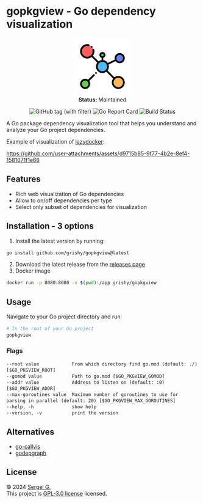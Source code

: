 # gopkgview - Go dependency visualization

<p align="center">
  <img src="./frontend/public/favicon.png" width="150">
   <br />
   <strong>Status: </strong>Maintained
</p>

<!-- TODO: Use correct URLs -->
<p align="center">
  <img src="https://img.shields.io/github/v/tag/grishy/go-avahi-cname" alt="GitHub tag (with filter)">
  <img src="https://goreportcard.com/badge/github.com/grishy/go-avahi-cname" alt="Go Report Card">
  <img src="https://github.com/grishy/go-avahi-cname/actions/workflows/release.yml/badge.svg" alt="Build Status">
</p>

A Go package dependency visualization tool that helps you understand and analyze your Go project dependencies.

Example of visualization of [lazydocker](https://github.com/jesseduffield/lazydocker):

https://github.com/user-attachments/assets/d9715b85-9f77-4b2e-8ef4-1581071f1e66

## Features

- Rich web visualization of Go dependencies
- Allow to on/off dependencies per type
- Select only subset of dependencies for visualization

<!-- TODO: Add go releaser -->

## Installation - 3 options

1. Install the latest version by running:

```bash
go install github.com/grishy/gopkgview@latest
```

2. Download the latest release from the [releases page]()
3. Docker image

```bash
docker run -p 8080:8080 -v $(pwd):/app grishy/gopkgview
```

## Usage

Navigate to your Go project directory and run:

```bash
# In the root of your Go project
gopkgview
```

### Flags

```plaintext
--root value            From which directory find go.mod (default: ./) [$GO_PKGVIEW_ROOT]
--gomod value           Path to go.mod [$GO_PKGVIEW_GOMOD]
--addr value            Address to listen on (default: :0) [$GO_PKGVIEW_ADDR]
--max-goroutines value  Maximum number of goroutines to use for parsing in parallel (default: 20) [$GO_PKGVIEW_MAX_GOROUTINES]
--help, -h              show help
--version, -v           print the version
```

## Alternatives

- [go-callvis](https://github.com/ondrajz/go-callvis)
- [godepgraph](https://github.com/kisielk/godepgraph)

## License

© 2024 [Sergei G.](https://github.com/grishy)  
This project is [GPL-3.0 license](./LICENSE) licensed.
